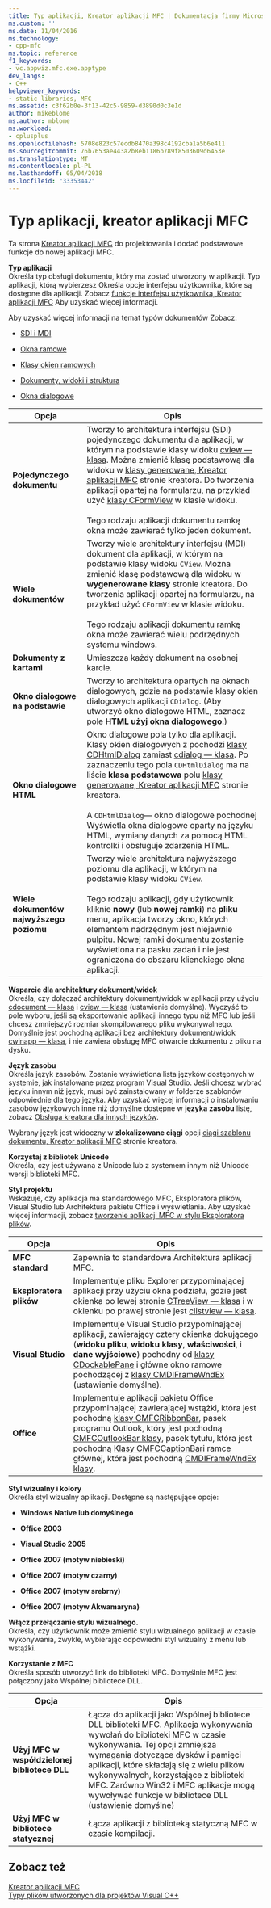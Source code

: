 ```yaml
---
title: Typ aplikacji, Kreator aplikacji MFC | Dokumentacja firmy Microsoft
ms.custom: ''
ms.date: 11/04/2016
ms.technology:
- cpp-mfc
ms.topic: reference
f1_keywords:
- vc.appwiz.mfc.exe.apptype
dev_langs:
- C++
helpviewer_keywords:
- static libraries, MFC
ms.assetid: c3f62b0e-3f13-42c5-9859-d3890d0c3e1d
author: mikeblome
ms.author: mblome
ms.workload:
- cplusplus
ms.openlocfilehash: 5708e823c57ecdb8470a398c4192cba1a5b6e411
ms.sourcegitcommit: 76b7653ae443a2b8eb1186b789f8503609d6453e
ms.translationtype: MT
ms.contentlocale: pl-PL
ms.lasthandoff: 05/04/2018
ms.locfileid: "33353442"
---
```

# <a name="application-type-mfc-application-wizard"></a>Typ aplikacji, kreator aplikacji MFC
Ta strona [Kreator aplikacji MFC](../../mfc/reference/mfc-application-wizard.md) do projektowania i dodać podstawowe funkcje do nowej aplikacji MFC.  
  
 **Typ aplikacji**  
 Określa typ obsługi dokumentu, który ma zostać utworzony w aplikacji. Typ aplikacji, którą wybierzesz Określa opcje interfejsu użytkownika, które są dostępne dla aplikacji. Zobacz [funkcje interfejsu użytkownika, Kreator aplikacji MFC](../../mfc/reference/user-interface-features-mfc-application-wizard.md) Aby uzyskać więcej informacji.  
  
 Aby uzyskać więcej informacji na temat typów dokumentów Zobacz:  
  
-   [SDI i MDI](../../mfc/sdi-and-mdi.md)  
  
-   [Okna ramowe](../../mfc/frame-windows.md)  
  
-   [Klasy okien ramowych](../../mfc/frame-window-classes.md)  
  
-   [Dokumenty, widoki i struktura](../../mfc/documents-views-and-the-framework.md)  
  
-   [Okna dialogowe](../../mfc/dialog-boxes.md)  
  
|Opcja|Opis|  
|------------|-----------------|  
|**Pojedynczego dokumentu**|Tworzy to architektura interfejsu (SDI) pojedynczego dokumentu dla aplikacji, w którym na podstawie klasy widoku [cview — klasa](../../mfc/reference/cview-class.md). Można zmienić klasę podstawową dla widoku w [klasy generowane, Kreator aplikacji MFC](../../mfc/reference/generated-classes-mfc-application-wizard.md) stronie kreatora. Do tworzenia aplikacji opartej na formularzu, na przykład użyć [klasy CFormView](../../mfc/reference/cformview-class.md) w klasie widoku.<br /><br /> Tego rodzaju aplikacji dokumentu ramkę okna może zawierać tylko jeden dokument.|  
|**Wiele dokumentów**|Tworzy wiele architektury interfejsu (MDI) dokument dla aplikacji, w którym na podstawie klasy widoku `CView`. Można zmienić klasę podstawową dla widoku w **wygenerowane klasy** stronie kreatora. Do tworzenia aplikacji opartej na formularzu, na przykład użyć `CFormView` w klasie widoku.<br /><br /> Tego rodzaju aplikacji dokumentu ramkę okna może zawierać wielu podrzędnych systemu windows.|  
|**Dokumenty z kartami**|Umieszcza każdy dokument na osobnej karcie.|  
|**Okno dialogowe na podstawie**|Tworzy to architektura opartych na oknach dialogowych, gdzie na podstawie klasy okien dialogowych aplikacji `CDialog`. (Aby utworzyć okno dialogowe HTML, zaznacz pole **HTML użyj okna dialogowego**.)|  
|**Okno dialogowe HTML**|Okno dialogowe pola tylko dla aplikacji. Klasy okien dialogowych z pochodzi [klasy CDHtmlDialog](../../mfc/reference/cdhtmldialog-class.md) zamiast [cdialog — klasa](../../mfc/reference/cdialog-class.md). Po zaznaczeniu tego pola `CDHtmlDialog` ma na liście **klasa podstawowa** polu [klasy generowane, Kreator aplikacji MFC](../../mfc/reference/generated-classes-mfc-application-wizard.md) stronie kreatora.<br /><br /> A `CDHtmlDialog`— okno dialogowe pochodnej Wyświetla okna dialogowe oparty na języku HTML, wymiany danych za pomocą HTML kontrolki i obsługuje zdarzenia HTML.|  
|**Wiele dokumentów najwyższego poziomu**|Tworzy wiele architektura najwyższego poziomu dla aplikacji, w którym na podstawie klasy widoku `CView`.<br /><br /> Tego rodzaju aplikacji, gdy użytkownik kliknie **nowy** (lub **nowej ramki**) na **pliku** menu, aplikacja tworzy okno, których elementem nadrzędnym jest niejawnie pulpitu. Nowej ramki dokumentu zostanie wyświetlona na pasku zadań i nie jest ograniczona do obszaru klienckiego okna aplikacji.|  
  
 **Wsparcie dla architektury dokument/widok**  
 Określa, czy dołączać architektury dokument/widok w aplikacji przy użyciu [cdocument — klasa](../../mfc/reference/cdocument-class.md) i [cview — klasa](../../mfc/reference/cview-class.md) (ustawienie domyślne). Wyczyść to pole wyboru, jeśli są eksportowanie aplikacji innego typu niż MFC lub jeśli chcesz zmniejszyć rozmiar skompilowanego pliku wykonywalnego. Domyślnie jest pochodną aplikacji bez architektury dokument/widok [cwinapp — klasa](../../mfc/reference/cwinapp-class.md), i nie zawiera obsługę MFC otwarcie dokumentu z pliku na dysku.  
  
 **Język zasobu**  
 Określa język zasobów. Zostanie wyświetlona lista języków dostępnych w systemie, jak instalowane przez program Visual Studio. Jeśli chcesz wybrać języku innym niż język, musi być zainstalowany w folderze szablonów odpowiednie dla tego języka. Aby uzyskać więcej informacji o instalowaniu zasobów językowych inne niż domyślne dostępne w **języka zasobu** listę, zobacz [Obsługa kreatora dla innych języków](../../ide/wizard-support-for-other-languages.md).  
  
 Wybrany język jest widoczny w **zlokalizowane ciągi** opcji [ciągi szablonu dokumentu, Kreator aplikacji MFC](../../mfc/reference/document-template-strings-mfc-application-wizard.md) stronie kreatora.  
  
 **Korzystaj z bibliotek Unicode**  
 Określa, czy jest używana z Unicode lub z systemem innym niż Unicode wersji biblioteki MFC.  
  
 **Styl projektu**  
 Wskazuje, czy aplikacja ma standardowego MFC, Eksploratora plików, Visual Studio lub Architektura pakietu Office i wyświetlania. Aby uzyskać więcej informacji, zobacz [tworzenie aplikacji MFC w stylu Eksploratora plików](../../mfc/reference/creating-a-file-explorer-style-mfc-application.md).  
  
|Opcja|Opis|  
|------------|-----------------|  
|**MFC standard**|Zapewnia to standardowa Architektura aplikacji MFC.|  
|**Eksploratora plików**|Implementuje pliku Explorer przypominającej aplikacji przy użyciu okna podziału, gdzie jest okienka po lewej stronie [CTreeView — klasa](../../mfc/reference/ctreeview-class.md) i w okienku po prawej stronie jest [clistview — klasa](../../mfc/reference/clistview-class.md).|  
|**Visual Studio**|Implementuje Visual Studio przypominającej aplikacji, zawierający cztery okienka dokującego (**widoku pliku**, **widoku klasy**, **właściwości**, i **dane wyjściowe**) pochodny od [klasy CDockablePane](../../mfc/reference/cdockablepane-class.md) i główne okno ramowe pochodzącej z [klasy CMDIFrameWndEx](../../mfc/reference/cmdiframewndex-class.md) (ustawienie domyślne).|  
|**Office**|Implementuje aplikacji pakietu Office przypominającej zawierającej wstążki, która jest pochodną [klasy CMFCRibbonBar](../../mfc/reference/cmfcribbonbar-class.md), pasek programu Outlook, który jest pochodną [CMFCOutlookBar klasy](../../mfc/reference/cmfcoutlookbar-class.md), pasek tytułu, która jest pochodną [Klasy CMFCCaptionBar](../../mfc/reference/cmfccaptionbar-class.md)i ramce głównej, która jest pochodną [CMDIFrameWndEx klasy](../../mfc/reference/cmdiframewndex-class.md).|  
  
 **Styl wizualny i kolory**  
 Określa styl wizualny aplikacji. Dostępne są następujące opcje:  
  
-   **Windows Native lub domyślnego**  
  
-   **Office 2003**  
  
-   **Visual Studio 2005**  
  
-   **Office 2007 (motyw niebieski)**  
  
-   **Office 2007 (motyw czarny)**  
  
-   **Office 2007 (motyw srebrny)**  
  
-   **Office 2007 (motyw Akwamaryna)**  
  
 **Włącz przełączanie stylu wizualnego.**  
 Określa, czy użytkownik może zmienić stylu wizualnego aplikacji w czasie wykonywania, zwykle, wybierając odpowiedni styl wizualny z menu lub wstążki.  
  
 **Korzystanie z MFC**  
 Określa sposób utworzyć link do biblioteki MFC. Domyślnie MFC jest połączony jako Wspólnej bibliotece DLL.  
  
|Opcja|Opis|  
|------------|-----------------|  
|**Użyj MFC w współdzielonej bibliotece DLL**|Łącza do aplikacji jako Wspólnej bibliotece DLL biblioteki MFC. Aplikacja wykonywania wywołań do biblioteki MFC w czasie wykonywania. Tej opcji zmniejsza wymagania dotyczące dysków i pamięci aplikacji, które składają się z wielu plików wykonywalnych, korzystające z biblioteki MFC. Zarówno Win32 i MFC aplikacje mogą wywoływać funkcje w bibliotece DLL (ustawienie domyślne)|  
|**Użyj MFC w bibliotece statycznej**|Łącza aplikacji z biblioteką statyczną MFC w czasie kompilacji.|  
  
## <a name="see-also"></a>Zobacz też  
 [Kreator aplikacji MFC](../../mfc/reference/mfc-application-wizard.md)   
 [Typy plików utworzonych dla projektów Visual C++](../../ide/file-types-created-for-visual-cpp-projects.md)

